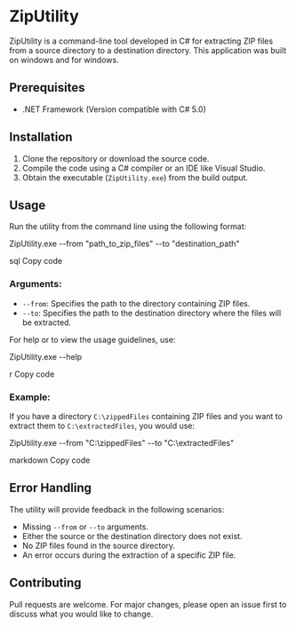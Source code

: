 # ZipUtility

ZipUtility is a command-line tool developed in C# for extracting ZIP files from a source directory to a destination directory. This application was built on windows and for windows.

## Prerequisites

- .NET Framework (Version compatible with C# 5.0)

## Installation

1. Clone the repository or download the source code.
2. Compile the code using a C# compiler or an IDE like Visual Studio.
3. Obtain the executable (`ZipUtility.exe`) from the build output.

## Usage

Run the utility from the command line using the following format:

ZipUtility.exe --from "path_to_zip_files" --to "destination_path"

sql
Copy code

### Arguments:

- `--from`: Specifies the path to the directory containing ZIP files.
- `--to`: Specifies the path to the destination directory where the files will be extracted.

For help or to view the usage guidelines, use:

ZipUtility.exe --help

r
Copy code

### Example:

If you have a directory `C:\zippedFiles` containing ZIP files and you want to extract them to `C:\extractedFiles`, you would use:

ZipUtility.exe --from "C:\zippedFiles" --to "C:\extractedFiles"

markdown
Copy code

## Error Handling

The utility will provide feedback in the following scenarios:

- Missing `--from` or `--to` arguments.
- Either the source or the destination directory does not exist.
- No ZIP files found in the source directory.
- An error occurs during the extraction of a specific ZIP file.

## Contributing

Pull requests are welcome. For major changes, please open an issue first to discuss what you would like to change.
